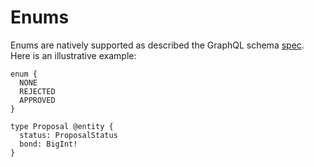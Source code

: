 # Enums

Enums are natively supported as described the GraphQL schema [spec](https://spec.graphql.org/June2018/#sec-Enums). Here is an illustrative example:

```text
enum {
  NONE
  REJECTED
  APPROVED
}

type Proposal @entity {
  status: ProposalStatus
  bond: BigInt!
}
```

